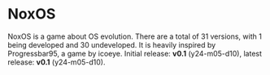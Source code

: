 # NoxOS

NoxOS is a game about OS evolution. There are a total of 31 versions, with 1 being developed and 30 undeveloped. It is heavily inspired by Progressbar95, a game by icoeye. Initial release: **v0.1** (y24-m05-d10), latest release: **v0.1** (y24-m05-d10).